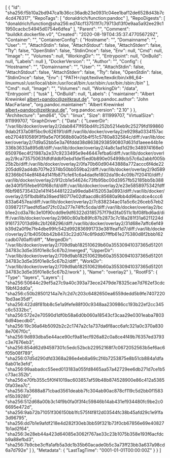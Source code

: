[
  {
    "Id": "sha256:f5b10a2bd947ca1b36cc36adb23e0931c04ee1baf12de6528d43b7c4cd476317",
    "RepoTags": [
      "donaldrich/function:pandoc"
    ],
    "RepoDigests": [
      "donaldrich/function@sha256:ed74cf137511f7c79713d13f0e9aa5a92ee29c11950cacbc54945d0754e6dfea"
    ],
    "Parent": "",
    "Comment": "buildkit.dockerfile.v0",
    "Created": "2020-08-19T04:35:37.477056729Z",
    "Container": "",
    "ContainerConfig": {
      "Hostname": "",
      "Domainname": "",
      "User": "",
      "AttachStdin": false,
      "AttachStdout": false,
      "AttachStderr": false,
      "Tty": false,
      "OpenStdin": false,
      "StdinOnce": false,
      "Env": null,
      "Cmd": null,
      "Image": "",
      "Volumes": null,
      "WorkingDir": "",
      "Entrypoint": null,
      "OnBuild": null,
      "Labels": null
    },
    "DockerVersion": "",
    "Author": "",
    "Config": {
      "Hostname": "",
      "Domainname": "",
      "User": "",
      "AttachStdin": false,
      "AttachStdout": false,
      "AttachStderr": false,
      "Tty": false,
      "OpenStdin": false,
      "StdinOnce": false,
      "Env": [
        "PATH=/opt/texlive/texdir/bin/x86_64-linuxmusl:/usr/local/sbin:/usr/local/bin:/usr/sbin:/usr/bin:/sbin:/bin"
      ],
      "Cmd": null,
      "Image": "",
      "Volumes": null,
      "WorkingDir": "/data",
      "Entrypoint": [
        "tusk"
      ],
      "OnBuild": null,
      "Labels": {
        "maintainer": "Albert Krewinkel <albert+pandoc@zeitkraut.de>",
        "org.pandoc.author": "John MacFarlane",
        "org.pandoc.maintainer": "Albert Krewinkel <albert+pandoc@zeitkraut.de>",
        "org.pandoc.version": "2.10"
      }
    },
    "Architecture": "amd64",
    "Os": "linux",
    "Size": 811999707,
    "VirtualSize": 811999707,
    "GraphDriver": {
      "Data": {
        "LowerDir": "/var/lib/docker/overlay2/2dab8471f65bd4fc252b5214eb9c25279fd1998609dab2f37a08f5bc9c626191/diff:/var/lib/docker/overlay2/e9298a0334157aceb2704810589f3f9a5e70f368b80a05b4f51c5780a832584c/diff:/var/lib/docker/overlay2/7d9a52bb5e3a76fddd38d86382938590807d631d1aeee44b1e336b3633a895d8/diff:/var/lib/docker/overlay2/4a8c1ad1d29c348974166e0650976ec4f21987a2e37c9233495e9e46447efba6/diff:/var/lib/docker/overlay2/9ca73575063fdfdfddbf0ebd1de15ed0b890e054998cb57c6a2abbf005b25b2b/diff:/var/lib/docker/overlay2/0fa70b60d90443888a772accc6f4de22205dd92ad4db707fe2374b50bb559ba2/diff:/var/lib/docker/overlay2/9d58982366b014e8f484d141fb871cfe61c6a4dadfe1802da19c4c09b7f20410/diff:/var/lib/docker/overlay2/912cb1e54624c73fb95bc00d3957fb52185bb5b388de340f5f5febe910f68cfd/diff:/var/lib/docker/overlay2/e23e5858975342fdfff6bf985735432e141f454481222a99eda84152053a0893/diff:/var/lib/docker/overlay2/5f1bdb8fa39aed180717e02dfaacd8c85680a9bb4d96acdce4ccc6833a6457ea/diff:/var/lib/docker/overlay2/7c838234ac01a5c6c26ceb57eb2039872171aedfd5ad72fc02a277e74ffc5cda/diff:/var/lib/docker/overlay2/bcb1ee2cd3a78c3e10f90cdd9e9df6322d3185757f79d3fa0511c1bf08fbd6ad/diff:/var/lib/docker/overlay2/960c80a1b89fc87b2873c7c18a281f31a6211224d9161737013d98c2b1268296/diff:/var/lib/docker/overlay2/31d68e7affc6ef49b39d2a0f9e7fe4dbe99fc542d992836991733e381feaf1d7/diff:/var/lib/docker/overlay2/1b4050bb42b8433c22d074c6f9dd07fffb61e275380d8f2bbb162cadb07d0aff/diff",
        "MergedDir": "/var/lib/docker/overlay2/709d9ab182510629b60a35530941037365d5120134783c3d5e35f01e8c5c67b2/merged",
        "UpperDir": "/var/lib/docker/overlay2/709d9ab182510629b60a35530941037365d5120134783c3d5e35f01e8c5c67b2/diff",
        "WorkDir": "/var/lib/docker/overlay2/709d9ab182510629b60a35530941037365d5120134783c3d5e35f01e8c5c67b2/work"
      },
      "Name": "overlay2"
    },
    "RootFS": {
      "Type": "layers",
      "Layers": [
        "sha256:50644c29ef5a27c9a40c393a73ece2479de78325cae7d762ef3cdc19bf42dd0a",
        "sha256:c50b28501214a7e7c2d7c203c6482650ea6559dedd5b9fe74072201bd3ae35df",
        "sha256:422d8f81bb8c5e1a9fefe88f00c9348aa230986cc193b22ef2cc345c6c5332bc",
        "sha256:572e2e70590d1df0b58a6d0b060a18543cf3caa29e0301eaba78036d94becdb0",
        "sha256:19c36a64b5092b2c2c1747a2c1a737da6f8acc6afc321a0c370a8308e7067f0c",
        "sha256:9d893dba5e44ace90cf9a81ecf926a82c0a8ce4f49b76357ed3793c3e7676eb3",
        "sha256:854d62d94597301c5edc52bcb22952168f7c0672052563b5ef6ac6f05b08f789",
        "sha256:07d5d290dfd3368a286e4eb8a69c2f4b7253875e8b51cb884a1dfa6ab01e3efd",
        "sha256:99aabadcc55eed013183a055fd8465aa57a42729ee6db271d7ce1b5c73ac352b",
        "sha256:e70fb355c5f0f41019ac603857af59b48b874528900e86c412a53850fa03ea7c",
        "sha256:7a3688a871cbad3561deabb7fc304ab90ac878cf119c5d2bb0f1583e15b39280",
        "sha256:512d68a00b3c14f9b0fa0f3f4c59846b14ab431ef934480fc9be2c06695e472d",
        "sha256:9ab72b71051f306150bb1fc575f4f812d03544fc38b45afd29c1e91fa3d96795",
        "sha256:dd7b1e9afdf218e4d282f30eb3bb59f321b73f0cb67856e69e408271b1ad2f64",
        "sha256:3e28eb44a423d64085e3062f767ae33c23b1075b358e193f6acfdcb9a88efbd3",
        "sha256:7b9cbe3cffa1afb5a3dc1b35b60acade0b5c3a73ff23bb3a637a98cd6a7d792e"
      ]
    },
    "Metadata": {
      "LastTagTime": "0001-01-01T00:00:00Z"
    }
  }
]
